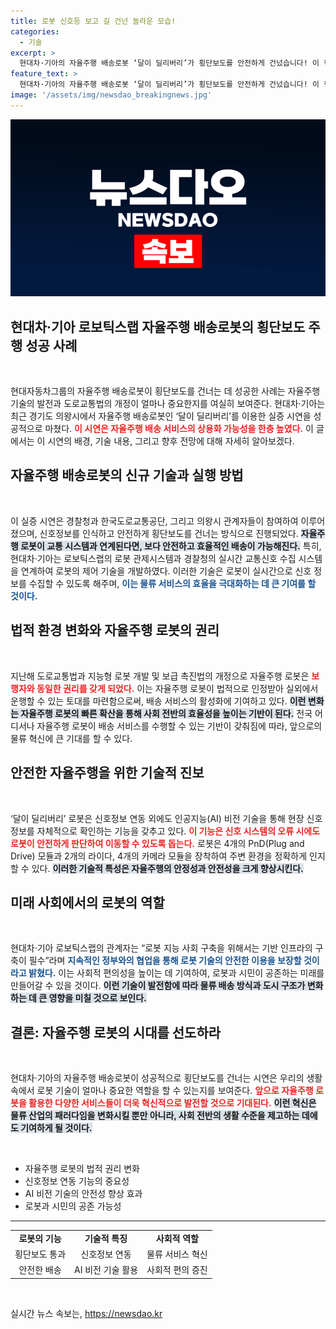 ```yaml
---
title: 로봇 신호등 보고 길 건넌 놀라운 모습!
categories:
  - 기술
excerpt: >
  현대차·기아의 자율주행 배송로봇 ‘달이 딜리버리’가 횡단보도를 안전하게 건넜습니다! 이 혁신적인 기술 시연이 자율주행 로봇의 새로운 시대를 여는 길이 될 것입니다. 클릭해 자세한 내용을 확인하세요!
feature_text: >
  현대차·기아의 자율주행 배송로봇 ‘달이 딜리버리’가 횡단보도를 안전하게 건넜습니다! 이 혁신적인 기술 시연이 자율주행 로봇의 새로운 시대를 여는 길이 될 것입니다. 클릭해 자세한 내용을 확인하세요!
image: '/assets/img/newsdao_breakingnews.jpg'
---
```


<p><img src="/assets/img/newsdao_breakingnews.jpg" alt="firstkoreanews 속보" /></p>

<h2 data-ke-size="size26">현대차·기아 로보틱스랩 자율주행 배송로봇의 횡단보도 주행 성공 사례</h2>

<p data-ke-size="size16">&nbsp;</p>

<p>현대자동차그룹의 자율주행 배송로봇이 횡단보도를 건너는 데 성공한 사례는 자율주행 기술의 발전과 도로교통법의 개정이 얼마나 중요한지를 여실히 보여준다. 현대차·기아는 최근 경기도 의왕시에서 자율주행 배송로봇인 ‘달이 딜리버리’를 이용한 실증 시연을 성공적으로 마쳤다. <b><span style="color: #ee2323;">이 시연은 자율주행 배송 서비스의 상용화 가능성을 한층 높였다.</span></b> 이 글에서는 이 시연의 배경, 기술 내용, 그리고 향후 전망에 대해 자세히 알아보겠다.</p>

<h2 data-ke-size="size26">자율주행 배송로봇의 신규 기술과 실행 방법</h2>

<p data-ke-size="size16">&nbsp;</p>

<p>이 실증 시연은 경찰청과 한국도로교통공단, 그리고 의왕시 관계자들이 참여하여 이루어졌으며, 신호정보를 인식하고 안전하게 횡단보도를 건너는 방식으로 진행되었다. <b><span style="background-color: #21538527;">자율주행 로봇이 교통 시스템과 연계된다면, 보다 안전하고 효율적인 배송이 가능해진다.</span></b> 특히, 현대차·기아는 로보틱스랩의 로봇 관제시스템과 경찰청의 실시간 교통신호 수집 시스템을 연계하여 로봇의 제어 기술을 개발하였다. 이러한 기술은 로봇이 실시간으로 신호 정보를 수집할 수 있도록 해주며, <b><span style="color: #1a5490;">이는 물류 서비스의 효율을 극대화하는 데 큰 기여를 할 것이다.</span></b></p>

<h2 data-ke-size="size26">법적 환경 변화와 자율주행 로봇의 권리</h2>

<p data-ke-size="size16">&nbsp;</p>

<p>지난해 도로교통법과 지능형 로봇 개발 및 보급 촉진법의 개정으로 자율주행 로봇은 <b><span style="color: #ee2323;">보행자와 동일한 권리를 갖게 되었다.</span></b> 이는 자율주행 로봇이 법적으로 인정받아 실외에서 운행할 수 있는 토대를 마련함으로써, 배송 서비스의 활성화에 기여하고 있다. <b><span style="background-color: #21538527;">이런 변화는 자율주행 로봇의 빠른 확산을 통해 사회 전반의 효율성을 높이는 기반이 된다.</span></b> 전국 어디서나 자율주행 로봇이 배송 서비스를 수행할 수 있는 기반이 갖춰짐에 따라, 앞으로의 물류 혁신에 큰 기대를 할 수 있다.</p>

<h2 data-ke-size="size26">안전한 자율주행을 위한 기술적 진보</h2>

<p data-ke-size="size16">&nbsp;</p>

<p>‘달이 딜리버리’ 로봇은 신호정보 연동 외에도 인공지능(AI) 비전 기술을 통해 현장 신호정보를 자체적으로 확인하는 기능을 갖추고 있다. <b><span style="color: #ee2323;">이 기능은 신호 시스템의 오류 시에도 로봇이 안전하게 판단하여 이동할 수 있도록 돕는다.</span></b> 로봇은 4개의 PnD(Plug and Drive) 모듈과 2개의 라이다, 4개의 카메라 모듈을 장착하여 주변 환경을 정확하게 인지할 수 있다. <b><span style="background-color: #21538527;">이러한 기술적 특성은 자율주행의 안정성과 안전성을 크게 향상시킨다.</span></b></p>

<h2 data-ke-size="size26">미래 사회에서의 로봇의 역할</h2>

<p data-ke-size="size16">&nbsp;</p>

<p>현대차·기아 로보틱스랩의 관계자는 “로봇 지능 사회 구축을 위해서는 기반 인프라의 구축이 필수”라며 <b><span style="color: #1a5490;">지속적인 정부와의 협업을 통해 로봇 기술의 안전한 이용을 보장할 것이라고 밝혔다.</span></b> 이는 사회적 편의성을 높이는 데 기여하여, 로봇과 시민이 공존하는 미래를 만들어갈 수 있을 것이다. <b><span style="background-color: #21538527;">이런 기술이 발전함에 따라 물류 배송 방식과 도시 구조가 변화하는 데 큰 영향을 미칠 것으로 보인다.</span></b></p>

<h2 data-ke-size="size26">결론: 자율주행 로봇의 시대를 선도하라</h2>

<p data-ke-size="size16">&nbsp;</p>

<p>현대차·기아의 자율주행 배송로봇이 성공적으로 횡단보도를 건너는 시연은 우리의 생활 속에서 로봇 기술이 얼마나 중요한 역할을 할 수 있는지를 보여준다. <b><span style="color: #ee2323;">앞으로 자율주행 로봇을 활용한 다양한 서비스들이 더욱 혁신적으로 발전할 것으로 기대된다.</span></b> <b><span style="background-color: #21538527;">이런 혁신은 물류 산업의 패러다임을 변화시킬 뿐만 아니라, 사회 전반의 생활 수준을 제고하는 데에도 기여하게 될 것이다.</span></b></p>

<p data-ke-size="size16">&nbsp;</p>

<ul>
 <li>자율주행 로봇의 법적 권리 변화</li>
 <li>신호정보 연동 기능의 중요성</li>
 <li>AI 비전 기술의 안전성 향상 효과</li>
 <li>로봇과 시민의 공존 가능성</li>
</ul>

<hr />

<table style="text-align: center; width: 100%; border-collapse: collapse;">
 <tbody>
  <tr>
   <td style="text-align: center; height: 17px;"><b>로봇의 기능</b></td>
   <td style="text-align: center; height: 17px;"><b>기술적 특징</b></td>
   <td style="text-align: center; height: 17px;"><b>사회적 역할</b></td>
  </tr>
  <tr>
   <td style="text-align: center; height: 17px;">횡단보도 통과</td>
   <td style="text-align: center; height: 17px;">신호정보 연동</td>
   <td style="text-align: center; height: 17px;">물류 서비스 혁신</td>
  </tr>
  <tr>
   <td style="text-align: center; height: 17px;">안전한 배송</td>
   <td style="text-align: center; height: 17px;">AI 비전 기술 활용</td>
   <td style="text-align: center; height: 17px;">사회적 편의 증진</td>
  </tr>
 </tbody>
</table>

<p data-ke-size="size16">&nbsp;</p>
실시간 뉴스 속보는, <a href="https://newsdao.kr" rel="dofollow">https://newsdao.kr</a>


